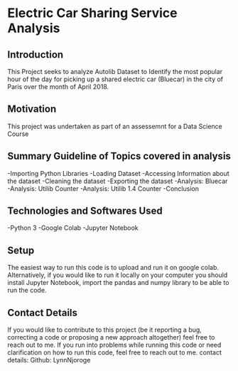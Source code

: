 # Electric Car Sharing Service Analysis 

## Introduction
This Project seeks to analyze Autolib Dataset to Identify the most popular hour of the day for picking up a shared electric car (Bluecar) in the city of Paris over the month of April 2018.

## Motivation
This project was undertaken as part of an assessemnt for a Data Science Course

## Summary Guideline of Topics covered in analysis
-Importing Python Libraries
-Loading Dataset
-Accessing Information about the dataset
-Cleaning the dataset
-Exporting the dataset
-Analysis: Bluecar
-Analysis: Utilib Counter
-Analysis: Utilib 1.4 Counter
-Conclusion

## Technologies and Softwares Used
-Python 3
-Google Colab
-Jupyter Notebook

## Setup
The easiest way to run this code is to upload and run it on google colab.
Alternatively, if you would like to run it locally on your computer you should install Jupyter Notebook, import the pandas and numpy library to be able to run the code.

## Contact Details
If you would like to contribute to this project (be it reporting a bug, correcting a code or proposing a new approach altogether) feel free to reach out to me.
If you run into problems while running this code or need clarification on how to run this code, feel free to reach out to me.
contact details: Github: LynnNjoroge
